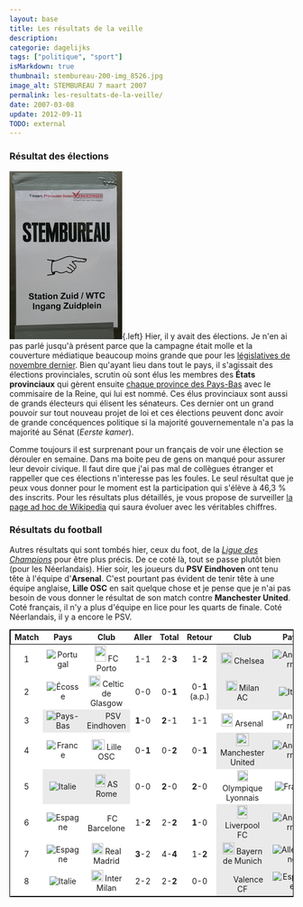 ```yaml
---
layout: base
title: Les résultats de la veille
description: 
categorie: dagelijks
tags: ["politique", "sport"]
isMarkdown: true
thumbnail: stembureau-200-img_8526.jpg
image_alt: STEMBUREAU 7 maart 2007
permalink: les-resultats-de-la-veille/
date: 2007-03-08
update: 2012-09-11
TODO: external
---
```




### Résultat des élections

![STEMBUREAU 7 maart 2007](stembureau-200-img_8526.jpg){.left}
Hier, il y avait des élections. Je n'en ai pas parlé jusqu'à présent parce que la campagne était molle et la couverture médiatique beaucoup moins grande que pour les [législatives de novembre dernier](/apres-les-elections). Bien qu'ayant lieu dans tout le pays, il s'agissait des élections provinciales, scrutin où sont élus les membres des **États provinciaux** qui gèrent ensuite [chaque province des Pays-Bas](/les-provinces-des-pays-bas) avec le commisaire de la Reine, qui lui est nommé. Ces élus provinciaux sont aussi de grands électeurs qui élisent les sénateurs. Ces dernier ont un grand pouvoir sur tout nouveau projet de loi et ces élections peuvent donc avoir de grande concéquences politique si la majorité gouvernementale n'a pas la majorité au Sénat (*Eerste kamer*).

Comme toujours il est surprenant pour un français de voir une élection se dérouler en semaine. Dans ma boite peu de gens on manqué pour assurer leur devoir civique. Il faut dire que j'ai pas mal de collègues étranger et rappeller que ces élections n'interesse pas les foules. Le seul résultat que je peux vous donner pour le moment est la participation qui s'élève à 46,3 % des inscrits. Pour les résultats plus détaillés, je vous propose de surveiller [la page ad hoc de Wikipedia](http://fr.wikipedia.org/wiki/%C3%89lections_provinciales_n%C3%A9erlandaises_de_2007) qui saura évoluer avec les véritables chiffres. 

<!--excerpt-->

### Résultats du football

Autres résultats qui sont tombés hier, ceux du foot, de la *[Ligue des Champions](http://www.uefa.com/competitions/ucl/index.html)* pour être plus précis. De ce coté là, tout se passe plutôt bien (pour les Néerlandais). Hier soir, les joueurs du **PSV Eindhoven** ont tenu tête à l'équipe d'**Arsenal**. C'est pourtant pas évident de tenir tête à une équipe anglaise, **Lille OSC** en sait quelque chose et je pense que je n'ai pas besoin de vous donner le résultat de son match contre **Manchester United**. Coté français, il n'y a plus d'équipe en lice pour les quarts de finale. Coté Néerlandais, il y a encore le PSV.


<!-- HTML -->

<table align="center" style="border:1px solid black; background-color:white;">
<tr style="border:1px solid black;">
<th>Match</th>
<th>Pays</th>
<th>Club</th>
<th>Aller</th>
<th>Total</th>
<th>Retour</th>
<th>Club</th>
<th>Pays</th>

</tr>
<tr align="center">
<td>1</td>
<td><img
src="http://upload.wikimedia.org/wikipedia/commons/thumb/5/5c/Flag_of_Portugal.svg/20px-Flag_of_Portugal.svg.png"
alt="Portugal" width="20" height="13"
longdesc="/wiki/Image:Flag_of_Portugal.svg" />
</td>
<td><img src="http://upload.wikimedia.org/wikipedia/fr/thumb/f/f2/FCPorto.gif/20px-FCPorto.gif" alt="" width="20" height="28" longdesc="/wiki/Image:FCPorto.gif" /> FC Porto</td>
<td>1-1</td>
<td>2-<b>3</b></td>
<td>1-<b>2</b></td>
<td bgcolor="#EAEAEA">
<img src="http://upload.wikimedia.org/wikipedia/fr/thumb/4/45/Chelsea-fc-logo.gif/20px-Chelsea-fc-logo.gif" alt="" width="20" height="20" longdesc="/wiki/Image:Chelsea-fc-logo.gif" /> Chelsea</td>

<td bgcolor="#EAEAEA"><img src="http://upload.wikimedia.org/wikipedia/commons/thumb/b/be/Flag_of_England.svg/20px-Flag_of_England.svg.png" alt="Angleterre" width="20" height="12" longdesc="/wiki/Image:Flag_of_England.svg" /></td>
</tr>
<tr align="center">
<td>2</td>
<td><img src="http://upload.wikimedia.org/wikipedia/commons/thumb/1/10/Flag_of_Scotland.svg/20px-Flag_of_Scotland.svg.png" alt="Écosse" width="20" height="12" longdesc="/wiki/Image:Flag_of_Scotland.svg" /></td>
<td><img src="http://upload.wikimedia.org/wikipedia/fr/thumb/0/0b/Celtic.gif/20px-Celtic.gif" alt="" width="20" height="20" longdesc="/wiki/Image:Celtic.gif" /> Celtic de Glasgow</td>
<td>0-0</td>
<td>0-<b>1</b></td>
<td>0-<b>1</b> (a.p.)</td>

<td bgcolor="#EAEAEA"><img
src="http://upload.wikimedia.org/wikipedia/fr/thumb/7/7f/Milan.gif/20px-Milan.gif"
alt="" width="20" height="18" longdesc="/wiki/Image:Milan.gif" />
Milan AC</td>

<td bgcolor="#EAEAEA"><img
src="http://upload.wikimedia.org/wikipedia/commons/thumb/0/03/Flag_of_Italy.svg/20px-Flag_of_Italy.svg.png"
alt="Italie" width="20" height="13"
longdesc="/wiki/Image:Flag_of_Italy.svg" /></td>

</tr>
<tr align="center">
<td>3</td>
<td bgcolor="#EAEAEA"><img src="http://upload.wikimedia.org/wikipedia/commons/thumb/2/20/Flag_of_the_Netherlands.svg/20px-Flag_of_the_Netherlands.svg.png" alt="Pays-Bas" width="20" height="13" longdesc="/wiki/Image:Flag_of_the_Netherlands.svg" /></td>
<td bgcolor="#EAEAEA"><img src="http://upload.wikimedia.org/wikipedia/fr/thumb/9/9e/PSV.gif/20px-PSV.gif" alt="" width="20" height="15" longdesc="/wiki/Image:PSV.gif" /> PSV Eindhoven</td>
<td><b>1</b>-0</td>
<td><b>2</b>-1</td>

<td>1-1</td>
<td><img
src="http://upload.wikimedia.org/wikipedia/fr/thumb/d/d4/Arsenal_FC-1-.png/20px-Arsenal_FC-1-.png"
alt="" width="20" height="23" longdesc="/wiki/Image:Arsenal_FC-1-.png"
/> Arsenal</td>

<td><img src="http://upload.wikimedia.org/wikipedia/commons/thumb/b/be/Flag_of_England.svg/20px-Flag_of_England.svg.png" alt="Angleterre" width="20" height="12" longdesc="/wiki/Image:Flag_of_England.svg" /></td>
</tr>
<tr align="center">
<td>4</td>
<td><img src="http://upload.wikimedia.org/wikipedia/commons/thumb/c/c3/Flag_of_France.svg/20px-Flag_of_France.svg.png" alt="France" width="20" height="13" longdesc="/wiki/Image:Flag_of_France.svg" /></td>
<td><img
src="http://upload.wikimedia.org/wikipedia/fr/thumb/9/9d/LilleOSC.gif/23px-LilleOSC.gif"
alt="" width="23" height="19" longdesc="/wiki/Image:LilleOSC.gif" />
Lille OSC</td>

<td>0-<b>1</b></td>

<td>0-<b>2</b></td>
<td>0-<b>1</b></td>
<td bgcolor="#EAEAEA"><img
src="http://upload.wikimedia.org/wikipedia/fr/thumb/8/80/ManUtd.gif/23px-ManUtd.gif"
alt="" width="23" height="23" longdesc="/wiki/Image:ManUtd.gif" />
Manchester United</td>

<td bgcolor="#EAEAEA"><img src="http://upload.wikimedia.org/wikipedia/commons/thumb/b/be/Flag_of_England.svg/20px-Flag_of_England.svg.png" alt="Angleterre" width="20" height="12" longdesc="/wiki/Image:Flag_of_England.svg" /></td>
</tr>
<tr align="center">
<td>5</td>
<td bgcolor="#EAEAEA"><img src="http://upload.wikimedia.org/wikipedia/commons/thumb/0/03/Flag_of_Italy.svg/20px-Flag_of_Italy.svg.png" alt="Italie" width="20" height="13" longdesc="/wiki/Image:Flag_of_Italy.svg" /></td>
<td bgcolor="#EAEAEA"><img
src="http://upload.wikimedia.org/wikipedia/fr/thumb/8/80/Asrome.gif/18px-Asrome.gif"
alt="" width="18" height="23" longdesc="/wiki/Image:Asrome.gif" />
AS Rome</td> 

<td>0-0</td>
<td><b>2</b>-0</td>
<td><b>2</b>-0</td>
<td><img src="http://upload.wikimedia.org/wikipedia/fr/thumb/e/ea/OLyon.gif/19px-OLyon.gif" alt="" width="19" height="20" longdesc="/wiki/Image:OLyon.gif" /> Olympique Lyonnais</td>
<td><img
src="http://upload.wikimedia.org/wikipedia/commons/thumb/c/c3/Flag_of_France.svg/20px-Flag_of_France.svg.png"
alt="France" width="20" height="13" /></td> 
</tr> 
<tr align="center">
<td>6</td>
<td><img src="http://upload.wikimedia.org/wikipedia/commons/thumb/9/9a/Flag_of_Spain.svg/20px-Flag_of_Spain.svg.png" alt="Espagne" width="20" height="13" longdesc="/wiki/Image:Flag_of_Spain.svg" /></td>

<td><img
src="http://upload.wikimedia.org/wikipedia/fr/thumb/5/54/140px-FC_Barcelona_logo.gif/17px-140px-FC_Barcelona_logo.gif"
alt="" width="17" height="17"
longdesc="/wiki/Image:140px-FC_Barcelona_logo.gif" /> FC Barcelone</td>
<td>1-<b>2</b></td>
<td>2-<b>2</b></td>
<td><b>1</b>-0</td>
<td bgcolor="#EAEAEA"><img
src="http://upload.wikimedia.org/wikipedia/fr/thumb/8/83/Liverpoolfc.gif/18px-Liverpoolfc.gif"
alt="" width="18" height="24" longdesc="/wiki/Image:Liverpoolfc.gif"
/> Liverpool FC</td>

<td bgcolor="#EAEAEA"><img src="http://upload.wikimedia.org/wikipedia/commons/thumb/b/be/Flag_of_England.svg/20px-Flag_of_England.svg.png" alt="Angleterre" width="20" height="12" longdesc="/wiki/Image:Flag_of_England.svg" /></td>
</tr>

<tr align="center">
<td>7</td>
<td><img src="http://upload.wikimedia.org/wikipedia/commons/thumb/9/9a/Flag_of_Spain.svg/20px-Flag_of_Spain.svg.png" alt="Espagne" width="20" height="13" longdesc="/wiki/Image:Flag_of_Spain.svg" /></td>
<td><img src="http://upload.wikimedia.org/wikipedia/fr/thumb/9/92/Real.gif/20px-Real.gif" alt="" width="20" height="20" longdesc="/wiki/Image:Real.gif" /> Real Madrid</td>
<td><b>3</b>-2</td>
<td>4-<b>4</b></td>
<td>1-<b>2</b></td>
<td bgcolor="#EAEAEA"><img src="http://upload.wikimedia.org/wikipedia/fr/thumb/e/ec/BayernMunich.gif/21px-BayernMunich.gif" alt="" width="21" height="21" longdesc="/wiki/Image:BayernMunich.gif" /> Bayern de Munich</td>

<td bgcolor="#EAEAEA"><img src="http://upload.wikimedia.org/wikipedia/commons/thumb/b/ba/Flag_of_Germany.svg/20px-Flag_of_Germany.svg.png" alt="Allemagne" width="20" height="12" longdesc="/wiki/Image:Flag_of_Germany.svg" /></td>
</tr>
<tr align="center">
<td>8</td>
<td><img src="http://upload.wikimedia.org/wikipedia/commons/thumb/0/03/Flag_of_Italy.svg/20px-Flag_of_Italy.svg.png" alt="Italie" width="20" height="13" longdesc="/wiki/Image:Flag_of_Italy.svg" /></td>
<td><img src="http://upload.wikimedia.org/wikipedia/fr/thumb/3/32/Inter.gif/21px-Inter.gif" alt="" width="21" height="20" longdesc="/wiki/Image:Inter.gif" /> Inter Milan</td>
<td>2-2</td>
<td>2-<b>2</b></td>
<td>0-0</td>
<td bgcolor="#EAEAEA"><img src="http://upload.wikimedia.org/wikipedia/fr/thumb/9/9a/Valencia_cf.gif/17px-Valencia_cf.gif" alt="" width="17" height="25" longdesc="/wiki/Image:Valencia_cf.gif" /> Valence CF</td>

<td bgcolor="#EAEAEA"><img src="http://upload.wikimedia.org/wikipedia/commons/thumb/9/9a/Flag_of_Spain.svg/20px-Flag_of_Spain.svg.png" alt="Espagne" width="20" height="13" longdesc="/wiki/Image:Flag_of_Spain.svg" /></td>
</tr>
</table>
<!-- / HTML -->
